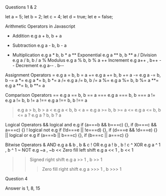 Questions 1 & 2 

let a = 5;
let b = 2;
let c = 4;
let d = true;
let e = false;

Arithmetic Operators in Javascript
+ Addition e.g a + b, b + a 
- Subtraction e.g a - b, b - a 
* Multiplication e.g a * b, b * a 
** Exponential e.g a ** b, b ** a 
/ Division e.g a / b, b / a 
% Modulus e.g a % b, b % a 
++ Increment e.g a++ , b++ 
-- Decrement e.g a-- . b--

Assignment Operators
= e.g a = b, b = a 
+= e.g a += b, b += a 
-= e.g a -= b, b -= a 
*= e.g a *= b, b *= a 
/= e.g a /= b, b /= a 
%= e.g a %= b, b %= a 
**= e.g a **= b, b **= a 

Comparison Operators
== e.g a == b, b == a 
=== e.g a === b, b === a 
!= e.g a != b, b != a 
!== e.g a !== b, b !== a 
> e.g a > b, b > a 
< e.g a < b, b < a 
>= e.g a >= b, b >= a 
<= e.g a <= b, b <= a 
? e.g a ? b, b ? a

Logical Operators
&& logical and e.g if (a===b && b===c) {}, if (b===c && a===c) {}
! logical not e.g if (!d===e || !e===d) {}, if (d===e && !d===e) {}
|| logical or e.g if (a===b || b===c) {}, if (b===c || a===c) {}


Bitwise Operators
& AND e.g a & b , b & c
! OR e.g a ! b , b ! c
^ XOR e.g a ^ 1 , b ^ 1
~ NOT e.g ~a , ~b
<< Zero fill left shift e.g a << 1 , b << 1
>> Signed right shift e.g a >> 1 , b >> 1
>>> Zero fill right shift e.g a >>> 1 , b >>> 1


Question 4 

Answer is 1, 8, 15